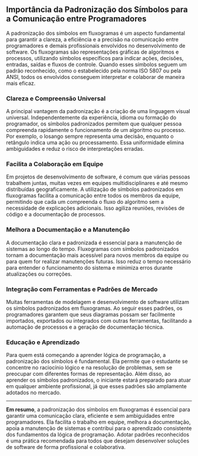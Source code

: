
## Importância da Padronização dos Símbolos para a Comunicação entre Programadores

A padronização dos símbolos em fluxogramas é um aspecto fundamental para garantir a clareza, a eficiência e a precisão na comunicação entre programadores e demais profissionais envolvidos no desenvolvimento de software. Os fluxogramas são representações gráficas de algoritmos e processos, utilizando símbolos específicos para indicar ações, decisões, entradas, saídas e fluxos de controle. Quando esses símbolos seguem um padrão reconhecido, como o estabelecido pela norma ISO 5807 ou pela ANSI, todos os envolvidos conseguem interpretar e colaborar de maneira mais eficaz.

### Clareza e Compreensão Universal

A principal vantagem da padronização é a criação de uma linguagem visual universal. Independentemente da experiência, idioma ou formação do programador, os símbolos padronizados permitem que qualquer pessoa compreenda rapidamente o funcionamento de um algoritmo ou processo. Por exemplo, o losango sempre representa uma decisão, enquanto o retângulo indica uma ação ou processamento. Essa uniformidade elimina ambiguidades e reduz o risco de interpretações erradas.

### Facilita a Colaboração em Equipe

Em projetos de desenvolvimento de software, é comum que várias pessoas trabalhem juntas, muitas vezes em equipes multidisciplinares e até mesmo distribuídas geograficamente. A utilização de símbolos padronizados em fluxogramas facilita a comunicação entre todos os membros da equipe, permitindo que cada um compreenda o fluxo do algoritmo sem a necessidade de explicações adicionais. Isso agiliza reuniões, revisões de código e a documentação de processos.

### Melhora a Documentação e a Manutenção

A documentação clara e padronizada é essencial para a manutenção de sistemas ao longo do tempo. Fluxogramas com símbolos padronizados tornam a documentação mais acessível para novos membros da equipe ou para quem for realizar manutenções futuras. Isso reduz o tempo necessário para entender o funcionamento do sistema e minimiza erros durante atualizações ou correções.

### Integração com Ferramentas e Padrões de Mercado

Muitas ferramentas de modelagem e desenvolvimento de software utilizam os símbolos padronizados em fluxogramas. Ao seguir esses padrões, os programadores garantem que seus diagramas possam ser facilmente importados, exportados ou integrados com outras ferramentas, facilitando a automação de processos e a geração de documentação técnica.

### Educação e Aprendizado

Para quem está começando a aprender lógica de programação, a padronização dos símbolos é fundamental. Ela permite que o estudante se concentre no raciocínio lógico e na resolução de problemas, sem se preocupar com diferentes formas de representação. Além disso, ao aprender os símbolos padronizados, o iniciante estará preparado para atuar em qualquer ambiente profissional, já que esses padrões são amplamente adotados no mercado.

---

**Em resumo**, a padronização dos símbolos em fluxogramas é essencial para garantir uma comunicação clara, eficiente e sem ambiguidades entre programadores. Ela facilita o trabalho em equipe, melhora a documentação, apoia a manutenção de sistemas e contribui para o aprendizado consistente dos fundamentos da lógica de programação. Adotar padrões reconhecidos é uma prática recomendada para todos que desejam desenvolver soluções de software de forma profissional e colaborativa.
```
